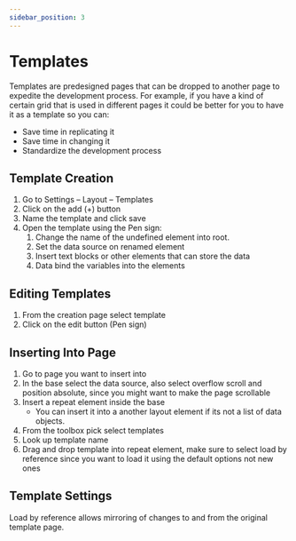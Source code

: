 ```yaml
---
sidebar_position: 3
---
```

# Templates

Templates are predesigned pages that can be dropped to another page to expedite the development process.
For example, if you have a kind of certain grid that is used in different pages it could be better for you to have it as a template so you can:
- Save time in replicating it
- Save time in changing it
- Standardize the development process

## Template Creation

1. Go to Settings – Layout – Templates
2. Click on the add (+) button
3. Name the template and click save
4. Open the template using the Pen sign:
    1. Change the name of the undefined element into root.
    2. Set the data source on renamed element
    3. Insert text blocks or other elements that can store the data
    4. Data bind the variables into the elements

## Editing Templates

1. From the creation page select template
2. Click on the edit button (Pen sign)

## Inserting Into Page

1. Go to page you want to insert into
2. In the base select the data source, also select overflow scroll and position absolute, since you might want to make the page scrollable
3. Insert a repeat element inside the base
    - You can insert it into a another layout element if its not a list of data objects.
4. From the toolbox pick select templates
5. Look up template name
6. Drag and drop template into repeat element, make sure to select load by reference since you want to load it using the default options not new ones

## Template Settings

Load by reference allows mirroring of changes to and from the original template page.
